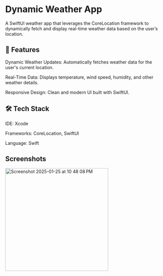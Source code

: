 # Dynamic Weather App

A SwiftUI weather app that leverages the CoreLocation framework to dynamically fetch and display real-time weather data based on the user’s location.

## 🌟 Features

Dynamic Weather Updates: Automatically fetches weather data for the user's current location.

Real-Time Data: Displays temperature, wind speed, humidity, and other weather details.

Responsive Design: Clean and modern UI built with SwiftUI.

## 🛠️ Tech Stack

IDE: Xcode

Frameworks: CoreLocation, SwiftUI

Language: Swift

## Screenshots

<img width="326" alt="Screenshot 2025-01-25 at 10 48 08 PM" src="https://github.com/user-attachments/assets/32410a2a-3ccc-42bd-8b44-f9c2d6c5e7cd" />

